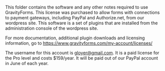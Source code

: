 This folder contains the software and any other notes required to use
GravityForms. This license was purchased to allow forms with connections
to payment gateways, including PayPal and Authorize.net, from our 
wordpress site.  This software is a set of plugins that are installed
from the administration console of the wordpress site.  

For more documentation, additional plugin downloads and licensing 
information, go to https://www.gravityforms.com/my-account/licenses/

The username for this account is gloyer@gmail.com.  It is a paid license
for the Pro level and costs $159/year. It will be paid out of our PayPal
account in June of each year.
